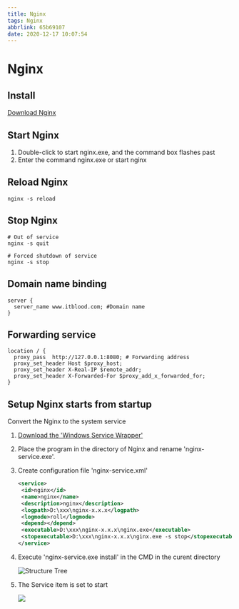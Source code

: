 ```yaml
---
title: Nginx
tags: Nginx
abbrlink: 65b69107
date: 2020-12-17 10:07:54
---
```


# Nginx

## Install

[Download Nginx](http://nginx.org/en/download.html)

## Start Nginx

1. Double-click to start nginx.exe, and the command box flashes past
2. Enter the command nginx.exe or start nginx

## Reload Nginx

```nginx
nginx -s reload
```

## Stop Nginx

```nginx
# Out of service
nginx -s quit

# Forced shutdown of service
nginx -s stop
```

## Domain name binding

```nginx
server {
  server_name www.itblood.com; #Domain name
}
```

## Forwarding service

```nginx
location / {
  proxy_pass  http://127.0.0.1:8080; # Forwarding address
  proxy_set_header Host $proxy_host;
  proxy_set_header X-Real-IP $remote_addr;
  proxy_set_header X-Forwarded-For $proxy_add_x_forwarded_for;
}
```

## Setup Nginx starts from startup

Convert the Nginx to the system service

1. [Download the 'Windows Service Wrapper'](https://github.com/kohsuke/winsw)

2. Place the program in the directory of Nginx and rename 'nginx-service.exe'.

3. Create configuration file 'nginx-service.xml'

   ```xml
   <service>
   	<id>nginx</id>
   	<name>nginx</name>
   	<description>nginx</description>
   	<logpath>D:\xxx\nginx-x.x.x</logpath>
   	<logmode>roll</logmode>
   	<depend></depend>
   	<executable>D:\xxx\nginx-x.x.x\nginx.exe</executable>
   	<stopexecutable>D:\xxx\nginx-x.x.x\nginx.exe -s stop</stopexecutable>
   </service>
   ```

4. Execute 'nginx-service.exe install' in the CMD in the curent directory

   ![Structure Tree](https://cdn.jsdelivr.net/gh/SmaIIstars/imgCDN/Nginx/StructureTree.png)

5. The Service item is set to start

   ![](https://cdn.jsdelivr.net/gh/SmaIIstars/imgCDN/Nginx/ServiceManagement.png)
